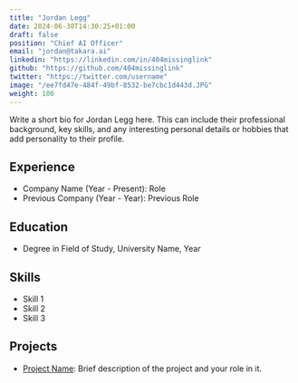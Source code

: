 ```yaml
---
title: "Jordan Legg"
date: 2024-06-30T14:30:25+01:00
draft: false
position: "Chief AI Officer"
email: "jordan@takara.ai"
linkedin: "https://linkedin.com/in/404missinglink"
github: "https://github.com/404missinglink"
twitter: "https://twitter.com/username"
image: "/ee7fd47e-484f-49bf-8532-be7cbc1d443d.JPG"
weight: 100
---
```


Write a short bio for Jordan Legg here. This can include their professional background, key skills, and any interesting personal details or hobbies that add personality to their profile.

## Experience

- Company Name (Year - Present): Role
- Previous Company (Year - Year): Previous Role

## Education

- Degree in Field of Study, University Name, Year

## Skills

- Skill 1
- Skill 2
- Skill 3

## Projects

- [Project Name](https://project-link.com): Brief description of the project and your role in it.
